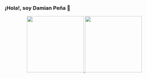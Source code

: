 ### ¡Hola!, soy Damian Peña 👋

<div align="center">
  <a href="https://github.com/damianpeaf">
  <img height="180em" src="https://github-readme-stats.vercel.app/api?username=damianpeaf&show_icons=true&theme=dracula&include_all_commits=true&count_private=true"/>
  <img height="180em" src="https://github-readme-stats.vercel.app/api/top-langs/?username=damianpeaf&layout=compact&langs_count=7&theme=dracula"/>
</div>
